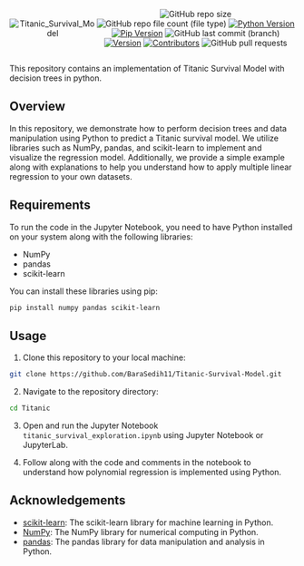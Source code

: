 <div style="display:flex; justify-content: center; align-items: center ; height" 100vh" align=center>

![Titanic_Survival_Model](https://github.com/BaraSedih11/Titanic-Survival-Model/assets/98843912/4bfa2692-43e2-4ef0-b8a4-63f3a9fe524c)

   ![GitHub repo size](https://img.shields.io/github/repo-size/BaraSedih11/Titanic-Survival-Model) ![GitHub repo file count (file type)](https://img.shields.io/github/directory-file-count/BaraSedih11/Titanic-Survival-Model) [![Python Version](https://img.shields.io/badge/python-3.8-blue)](https://www.python.org/downloads/release/python-380/)
[![Pip Version](https://img.shields.io/badge/pip-21.0-orange)](https://pypi.org/project/pip/21.0/)
 ![GitHub last commit (branch)](https://img.shields.io/github/last-commit/BaraSedih11/Titanic-Survival-Model/main)
[![Version](https://img.shields.io/badge/version-v1.0.0-blue)](https://github.com/BaraSedih/Titanic-Survival-Model/releases/tag/v1.0.0)
[![Contributors](https://img.shields.io/github/contributors/BaraSedih11/Titanic-Survival-Model)](https://github.com/BaraSedih11/Titanic-Survival-Model/graphs/contributors)
![GitHub pull requests](https://img.shields.io/github/issues-pr-raw/BaraSedih11/Titanic-Survival-Model)
<!-- ![GitHub issues](https://img.shields.io/github/issues-raw/BaraSedih11/Bookstore)  -->
</div>


This repository contains an implementation of Titanic Survival Model with decision trees in python.

## Overview

In this repository, we demonstrate how to perform decision trees and data manipulation using Python to predict a Titanic survival model. We utilize libraries such as NumPy, pandas, and scikit-learn to implement and visualize the regression model. Additionally, we provide a simple example along with explanations to help you understand how to apply multiple linear regression to your own datasets.

## Requirements

To run the code in the Jupyter Notebook, you need to have Python installed on your system along with the following libraries:

- NumPy
- pandas
- scikit-learn

You can install these libraries using pip:

```bash
pip install numpy pandas scikit-learn 

```

## Usage

1. Clone this repository to your local machine:

```bash
git clone https://github.com/BaraSedih11/Titanic-Survival-Model.git
```

2. Navigate to the repository directory:

```bash
cd Titanic
```

3. Open and run the Jupyter Notebook `titanic_survival_exploration.ipynb` using Jupyter Notebook or JupyterLab.

4. Follow along with the code and comments in the notebook to understand how polynomial regression is implemented using Python.


## Acknowledgements

- [scikit-learn](https://scikit-learn.org/): The scikit-learn library for machine learning in Python.
- [NumPy](https://numpy.org/): The NumPy library for numerical computing in Python.
- [pandas](https://pandas.pydata.org/): The pandas library for data manipulation and analysis in Python.
